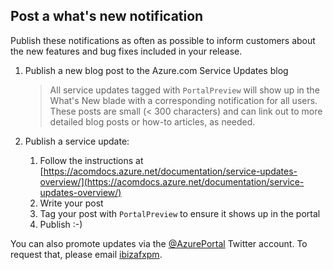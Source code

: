 <a name="post-a-what-s-new-notification"></a>
## Post a what&#39;s new notification

Publish these notifications as often as possible to inform customers about the new features and bug fixes included in your release. 

1.  Publish a new blog post to the Azure.com Service Updates blog

    > All service updates tagged with `PortalPreview` will show up in the What's New blade with a corresponding notification for all users. These posts are small (< 300 characters) and can link out to more detailed blog posts or how-to articles, as needed.

1. Publish a service update:

    1. Follow the instructions at [https://acomdocs.azure.net/documentation/service-updates-overview/](https://acomdocs.azure.net/documentation/service-updates-overview/)
    1. Write your post
    1. Tag your post with `PortalPreview` to ensure it shows up in the portal
    1. Publish :-)

You can also promote updates via the [@AzurePortal](http://twitter.com/azureportal) Twitter account. To request that, please email [ibizafxpm](mailto:ibizafxpm@microsoft.com).
